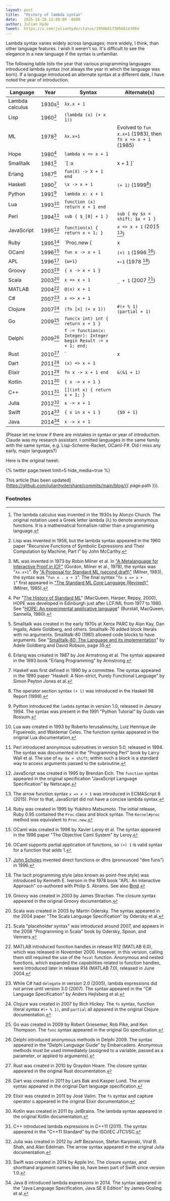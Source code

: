 ```yaml
---
layout: post
title:  "History of lambda syntax"
date:   2025-10-26 12:00:00 -0800
author: Julian Hyde
tweet:  https://x.com/julianhyde/status/1950681730568143094
---
```


Lambda syntax varies widely across languages; more widely, I think, than
other language features. I wish it weren't so. It's difficult to see the
elegance in a new language if the syntax is unfamiliar.

The following table lists the year that various programming languages
introduced lambda syntax (not always the year in which the language
was born). If a language introduced an alternate syntax at a different
date, I have noted the year of introduction.

| Language | Year     | Syntax                  | Alternate(s)       |
|----------|----------|-------------------------|--------------------|
| Lambda calculus | 1930s[^32] | `λx.x + 1`     |                    |
| Lisp     | 1960[^1] | `(lambda (x) (+ x 1))`  |                    |
| ML       | 1978[^2] | <code>&lambda;x.x+1</code> | Evolved to `fun x.x+1` (1983), then `fn x => x + 1` (1985) |
| Hope     | 1980[^36] | `lambda x => x + 1`    |                    |
| Smalltalk | 1981[^35] | `[ :x | x + 1 ]`      |                    |
| Erlang   | 1987[^3] | `fun(X) -> X + 1 end`   |                    |
| Haskell  | 1990[^4] | `\x -> x + 1`           | `(+ 1)` (1999[^5]) |
| Python   | 1991[^6] | `lambda x: x + 1`       |                    |
| Lua      | 1993[^33] | `function (x) return x + 1 end` |           |
| Perl     | 1994[^7] | `sub { $_[0] + 1 }`     | `sub { my $x = shift; $x + 1 }` |
| JavaScript | 1995[^8] | `function(x) { return x + 1; }` | `x => x + 1` (2015 [^9]) |
| Ruby     | 1995[^10] | `Proc.new { | x | x + 1 }`<br/>`proc { | x | x + 1 }` | `lambda { |x| x + 1 }` (2003 [^11])<br/>`->(x) { x + 1 }` (2007 [^12]) |
| OCaml    | 1996[^13] | `fun x -> x + 1`       | `(+) 1` (1996 [^14]) |
| APL      | 1996[^20] | <code>{&omega;+1}</code> | `+∘1` (1978 [^21]) |
| Groovy   | 2003[^16] | `{ x -> x + 1 }`       |                    |
| Scala    | 2003[^17] | `x => x + 1`           | `_ + 1` (2007 [^18]) |
| MATLAB   | 2004[^19] | `@(x) x + 1`           |                    |
| C#       | 2007[^15] | `x => x + 1`           |                    |
| Clojure  | 2007[^22] | `(fn [x] (+ x 1))`     | `#(+ % 1)`<br/>`(partial + 1)` |
| Go       | 2009[^23] | `func(x int) int { return x + 1 }` |        |
| Delphi    | 2009[^34] | `f := function(x: Integer): Integer begin Result := x + 1; end;` | |
| Rust     | 2010[^24] | `|x| x + 1`            |                    |
| Dart     | 2011[^25] | `(x) => x + 1`         |                    |
| Elixir   | 2011[^26] | `fn x -> x + 1 end`    | `&(&1 + 1)`        |
| Kotlin   | 2011[^27] | `{ x -> x + 1 }`       |                    |
| C++      | 2011[^28] | `[](int x) { return x + 1; }` |             |
| Julia    | 2012[^29] | `x -> x + 1`           |                    |
| Swift    | 2014[^30] | `{ x in x + 1 }`       | `{$0 + 1}`         |
| Java     | 2014[^31] | `x -> x + 1`           |                    |

(Please let me know if there are mistakes in syntax or year of
introduction. Claude was my research assistant. I omitted languages in
the same family with the same syntax, e.g. Lisp-Scheme-Racket,
OCaml-F#. Did I miss any early, major languages?)

Here is the original tweet:

<div data_dnt="true">
{% twitter page.tweet limit=5 hide_media=true %}
</div>

This article
[has been updated](https://github.com/julianhyde/share/commits/main/blog/{{ page.path }}).

### Footnotes

[^32]: The lambda calculus was invented in the 1930s by Alonzo Church.
       The original notation used a Greek letter lambda (λ) to denote
       anonymous functions. It is a mathematical formalism rather than
       a programming language.

[^1]: Lisp was invented in 1958, but the lambda syntax appeared in the
      1960 paper "Recursive Functions of Symbolic Expressions and
      Their Computation by Machine, Part I" by John McCarthy.

[^2]: ML was invented in 1973 by Robin Milner et al. In
      ["A Metalanguage for Interactive Proof in ICF"](https://dl.acm.org/doi/pdf/10.1145/512760.512773")
      (Gordon, Milner et al., 1978), the syntax was
      "<code>&lambda;x.x+1</code>". By
      ["A Proposal for Standard ML (second draft)"](https://smlfamily.github.io/history/SML-proposal-6-83.pdf)
      (Milner, 1983), the syntax was "`fun x . x + 1`".
      The final syntax "<code>fn x => x + 1</code>" first appeared in
      ["The Standard ML Core Language (Revised)"](https://smlfamily.github.io/history/SML-proposal-9-85.pdf)
      (Milner, 1985).

[^3]: Erlang was created in 1987 by Joe Armstrong et al. The syntax
      appeared in the 1993 book "Erlang Programming" by Armstrong.

[^4]: Haskell was first defined in 1990 by a committee. The syntax
      appeared in the 1990 paper "Haskell: A Non-strict, Purely
      Functional Language" by Simon Peyton Jones et al.

[^5]: The operator section syntax `(+ 1)` was introduced in the
      Haskell 98 Report (1999).

[^6]: Python introduced the `lambda` syntax in version 1.0, released
      in January 1994. The syntax was present in the 1991 "Python
      Tutorial" by Guido van Rossum.

[^7]: Perl introduced anonymous subroutines in version 5.0, released
      in 1994. The syntax was documented in the "Programming Perl"
      book by Larry Wall et al. The use of `my $x = shift`; within
      such a block is a standard way to access arguments passed to the
      subroutine.

[^8]: JavaScript was created in 1995 by Brendan Eich. The `function`
      syntax appeared in the original specification "JavaScript
      Language Specification" by Netscape.

[^9]: The arrow function syntax `x => x + 1` was introduced in
      ECMAScript 6 (2015). Prior to that, JavaScript did not have a
      concise lambda syntax.

[^10]: Ruby was created in 1995 by Yukihiro Matsumoto. The initial
       release, Ruby 0.95 contained the `Proc` class and block
       syntax. The `Kernel#proc` method was equivalent to `Proc.new`.

[^11]: Ruby introduced `lambda` in Ruby 1.8 (2003) as a way to create
       lambda functions with stricter argument checking.

[^12]: The stabby lambda syntax `->` was introduced in Ruby 1.9 (2007)
       as a more concise way to define lambdas. `Kernel#proc` was
       changed to be equivalent to `Proc.new`, which has slightly
       different behavior than a lambda.

[^13]: OCaml was created in 1996 by Xavier Leroy et al. The syntax
       appeared in the 1996 paper "The Objective Caml System" by
       Leroy.

[^14]: OCaml supports partial application of functions, so `(+) 1` is
       valid syntax for a function that adds 1.

[^15]: While C# had `delegate` in version 2.0 (2005), lambda
       expressions did not arrive until version 3.0 (2007). The syntax
       appeared in the "C# Language Specification" by Anders Hejlsberg
       et al.

[^16]: Groovy was created in 2003 by James Strachan. The closure
       syntax appeared in the original Groovy documentation.

[^17]: Scala was created in 2003 by Martin Odersky. The syntax
       appeared in the 2004 paper "The Scala Language Specification"
       by Odersky et al.

[^18]: Scala "placeholder syntax" was introduced around 2007, and
       appears in the 2008 "Programming in Scala" book by Odersky,
       Spoon, and Venners.

[^19]: MATLAB introduced function handles in release R12 (MATLAB 6.0),
       which was released in November 2000. However, in this version,
       calling them still required the use of the `feval`
       function. Anonymous and nested functions, which expanded the
       capabilities related to function handles, were introduced later
       in release R14 (MATLAB 7.0), released in June 2004.

[^20]: [John Scholes](https://en.wikipedia.org/wiki/John_M._Scholes)
       invented direct functions or dfns (pronounced "dee funs") in
       1996.

[^21]: The tacit programming style (also known as point-free style)
       was introduced by Kenneth E. Iverson in the 1978 book "APL: An
       Interactive Approach" co-authored with Philip S. Abrams.  See
       also [Bind](https://aplwiki.com/wiki/Bind).

[^22]: Clojure was created in 2007 by Rich Hickey. The `fn` syntax,
       function literal syntax `#(+ % 1)`, and `partial` all
       appeared in the original Clojure documentation.

[^23]: Go was created in 2009 by Robert Griesemer, Rob Pike, and Ken
       Thompson.  The `func` syntax appeared in the original Go
       specification.

[^24]: Rust was created in 2010 by Graydon Hoare. The closure syntax
       appeared in the original Rust documentation.

[^25]: Dart was created in 2011 by Lars Bak and Kasper Lund. The arrow
       syntax appeared in the original Dart language specification.

[^26]: Elixir was created in 2011 by José Valim. The `fn` syntax and
       capture operator `&` appeared in the original Elixir
       documentation.

[^27]: Kotlin was created in 2011 by JetBrains. The lambda syntax
       appeared in the original Kotlin documentation.

[^28]: C++ introduced lambda expressions in C++11 (2011). The syntax
       appeared in the "C++11 Standard" by the ISO/IEC JTC1/SC.

[^29]: Julia was created in 2012 by Jeff Bezanson, Stefan Karpinski,
       Viral B. Shah, and Alan Edelman. The arrow syntax appeared in
       the original Julia documentation.

[^30]: Swift was created in 2014 by Apple Inc. The closure syntax, and
       shorthand argument names like `$0`, have been part of Swift
       since version 1.0.

[^31]: Java 8 introduced lambda expressions in 2014. The syntax
       appeared in the "Java Language Specification, Java SE 8
       Edition" by James Gosling et al.

[^33]: Lua was created in 1993 by Roberto Ierusalimschy, Luiz Henrique
       de Figueiredo, and Waldemar Celes. The function syntax appeared
       in the original Lua documentation.

[^34]: Delphi introduced anonymous methods in Delphi 2009. The syntax
       appeared in the "Delphi Language Guide" by Embarcadero. Anonymous
       methods must be used immediately (assigned to a variable, passed
       as a parameter, or applied to arguments).

[^35]: Smalltalk was created in the early 1970s at Xerox PARC by Alan
       Kay, Dan Ingalls, Adele Goldberg, and others. Smalltalk-76
       added block literals with no arguments. Smalltalk-80 (1981)
       allowed code blocks to have arguments. See
       "[Smalltalk-80: The Language and its implementation](http://stephane.ducasse.free.fr/FreeBooks/BlueBook/Bluebook.pdf)"
       by Adele Goldberg and David Robson, page 35.

[^36]: Per "[The History of Standard ML](https://dl.acm.org/doi/pdf/10.1145/3386336)"
       (MacQueen, Harper, Reppy, 2000), HOPE was developed in
       Edinburgh just after LCF/ML from 1977 to 1980. See
       "[HOPE: An experimental applicative language](https://dl.acm.org/doi/pdf/10.1145/800087.802799)"
       (Burstall, MacQueen, Sannella, 1980).
